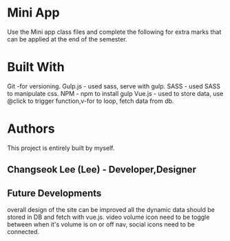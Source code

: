 # Mini App
Use the Mini app class files and complete the following for extra marks that can be applied at the end of the semester.

# Built With
Git -for versioning.
Gulp.js - used sass, serve with gulp.
SASS - used SASS to manipulate css.
NPM - npm to install gulp
Vue.js - used to store data, use @click to trigger function,v-for to loop, fetch data from db.

# Authors
This project is entirely built by myself.

## Changseok Lee (Lee) - Developer,Designer

## Future Developments
overall design of the site can be improved
all the dynamic data should be stored in DB and fetch with vue.js.
video volume icon need to be toggle between when it's volume is on or off
nav, social icons need to be connected.
